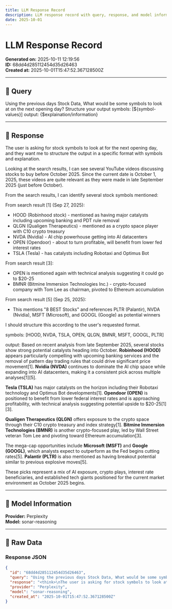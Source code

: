 ```yaml
---
title: LLM Response Record
description: LLM response record with query, response, and model information
date: 2025-10-01
---
```


# LLM Response Record

**Generated on:** 2025-10-11 12:19:56  
**ID:** 68dd4d285112454d35d26463  
**Created at:** 2025-10-01T15:47:52.367128500Z

---

## 🤖 Query

Using the previous days Stock Data, What would be some symbols to look at on the next opening day?
Structure your output
symbols: [${symbol-values}]
output: {$explaination/information}

---

## 💬 Response

<think>
The user is asking for stock symbols to look at for the next opening day, and they want me to structure the output in a specific format with symbols and explanation.

Looking at the search results, I can see several YouTube videos discussing stocks to buy before October 2025. Since the current date is October 1, 2025, these videos are quite relevant as they were made in late September 2025 (just before October).

From the search results, I can identify several stock symbols mentioned:

From search result [1] (Sep 27, 2025):
- HOOD (Robinhood stock) - mentioned as having major catalysts including upcoming banking and PDT rule removal
- QLGN (Qualigen Therapeutics) - mentioned as a crypto space player with C10 crypto treasury
- NVDA (Nvidia) - AI chip powerhouse getting into AI datacenters
- OPEN (Opendoor) - about to turn profitable, will benefit from lower fed interest rates
- TSLA (Tesla) - has catalysts including Robotaxi and Optimus Bot

From search result [3]:
- OPEN is mentioned again with technical analysis suggesting it could go to $20-25
- BMNR (Bitmine Immersion Technologies Inc.) - crypto-focused company with Tom Lee as chairman, pivoted to Ethereum accumulation

From search result [5] (Sep 25, 2025):
- This mentions "8 BEST Stocks" and references PLTR (Palantir), NVDA (Nvidia), MSFT (Microsoft), and GOOGL (Google) as potential winners

I should structure this according to the user's requested format.
</think>

symbols: [HOOD, NVDA, TSLA, OPEN, QLGN, BMNR, MSFT, GOOGL, PLTR]

output: Based on recent analysis from late September 2025, several stocks show strong potential catalysts heading into October. **Robinhood (HOOD)** appears particularly compelling with upcoming banking services and the removal of pattern day trading rules that could drive significant price movement[1]. **Nvidia (NVDA)** continues to dominate the AI chip space while expanding into AI datacenters, making it a consistent pick across multiple analyses[1][5].

**Tesla (TSLA)** has major catalysts on the horizon including their Robotaxi technology and Optimus Bot developments[1]. **Opendoor (OPEN)** is positioned to benefit from lower federal interest rates and is approaching profitability, with technical analysis suggesting potential upside to $20-25[1][3].

**Qualigen Therapeutics (QLGN)** offers exposure to the crypto space through their C10 crypto treasury and index strategy[1]. **Bitmine Immersion Technologies (BMNR)** is another crypto-focused play, led by Wall Street veteran Tom Lee and pivoting toward Ethereum accumulation[3].

The mega-cap opportunities include **Microsoft (MSFT)** and **Google (GOOGL)**, which analysts expect to outperform as the Fed begins cutting rates[5]. **Palantir (PLTR)** is also mentioned as having breakout potential similar to previous explosive moves[5].

These picks represent a mix of AI exposure, crypto plays, interest rate beneficiaries, and established tech giants positioned for the current market environment as October 2025 begins.

---

## 🔧 Model Information

**Provider:** Perplexity  
**Model:** sonar-reasoning

---

## 📄 Raw Data

### Response JSON
```json
{
  "id": "68dd4d285112454d35d26463",
  "query": "Using the previous days Stock Data, What would be some symbols to look at on the next opening day?\nStructure your output\nsymbols: [${symbol-values}]\noutput: {$explaination/information}",
  "response": "<think>\nThe user is asking for stock symbols to look at for the next opening day, and they want me to structure the output in a specific format with symbols and explanation.\n\nLooking at the search results, I can see several YouTube videos discussing stocks to buy before October 2025. Since the current date is October 1, 2025, these videos are quite relevant as they were made in late September 2025 (just before October).\n\nFrom the search results, I can identify several stock symbols mentioned:\n\nFrom search result [1] (Sep 27, 2025):\n- HOOD (Robinhood stock) - mentioned as having major catalysts including upcoming banking and PDT rule removal\n- QLGN (Qualigen Therapeutics) - mentioned as a crypto space player with C10 crypto treasury\n- NVDA (Nvidia) - AI chip powerhouse getting into AI datacenters\n- OPEN (Opendoor) - about to turn profitable, will benefit from lower fed interest rates\n- TSLA (Tesla) - has catalysts including Robotaxi and Optimus Bot\n\nFrom search result [3]:\n- OPEN is mentioned again with technical analysis suggesting it could go to $20-25\n- BMNR (Bitmine Immersion Technologies Inc.) - crypto-focused company with Tom Lee as chairman, pivoted to Ethereum accumulation\n\nFrom search result [5] (Sep 25, 2025):\n- This mentions \"8 BEST Stocks\" and references PLTR (Palantir), NVDA (Nvidia), MSFT (Microsoft), and GOOGL (Google) as potential winners\n\nI should structure this according to the user's requested format.\n</think>\n\nsymbols: [HOOD, NVDA, TSLA, OPEN, QLGN, BMNR, MSFT, GOOGL, PLTR]\n\noutput: Based on recent analysis from late September 2025, several stocks show strong potential catalysts heading into October. **Robinhood (HOOD)** appears particularly compelling with upcoming banking services and the removal of pattern day trading rules that could drive significant price movement[1]. **Nvidia (NVDA)** continues to dominate the AI chip space while expanding into AI datacenters, making it a consistent pick across multiple analyses[1][5].\n\n**Tesla (TSLA)** has major catalysts on the horizon including their Robotaxi technology and Optimus Bot developments[1]. **Opendoor (OPEN)** is positioned to benefit from lower federal interest rates and is approaching profitability, with technical analysis suggesting potential upside to $20-25[1][3].\n\n**Qualigen Therapeutics (QLGN)** offers exposure to the crypto space through their C10 crypto treasury and index strategy[1]. **Bitmine Immersion Technologies (BMNR)** is another crypto-focused play, led by Wall Street veteran Tom Lee and pivoting toward Ethereum accumulation[3].\n\nThe mega-cap opportunities include **Microsoft (MSFT)** and **Google (GOOGL)**, which analysts expect to outperform as the Fed begins cutting rates[5]. **Palantir (PLTR)** is also mentioned as having breakout potential similar to previous explosive moves[5].\n\nThese picks represent a mix of AI exposure, crypto plays, interest rate beneficiaries, and established tech giants positioned for the current market environment as October 2025 begins.",
  "provider": "Perplexity",
  "model": "sonar-reasoning",
  "created_at": "2025-10-01T15:47:52.367128500Z"
}
```